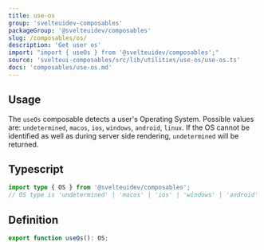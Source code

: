```yaml
---
title: use-os
group: 'svelteuidev-composables'
packageGroup: '@svelteuidev/composables'
slug: /composables/os/
description: 'Get user os'
import: "import { useOs } from '@svelteuidev/composables';"
source: 'svelteui-composables/src/lib/utilities/use-os/use-os.ts'
docs: 'composables/use-os.md'
---
```


<script lang='ts'>
    import { ComposableDemos, Demo } from "@svelteuidev/demos";
    import { Heading} from 'components'
</script>

<Heading />

## Usage

The `useOs` composable detects a user's Operating System. Possible values are: `undetermined`, `macos`, `ios`, `windows`, `android`, `linux`. If the OS cannot be identified as well as during server side rendering, `undetermined` will be returned.

<Demo demo={ComposableDemos.useOsDemo.usage} />

## Typescript

```ts
import type { OS } from '@svelteuidev/composables';
// OS type is 'undetermined' | 'macos' | 'ios' | 'windows' | 'android' | 'linux'
```

## Definition

```ts
export function useOs(): OS;
```
